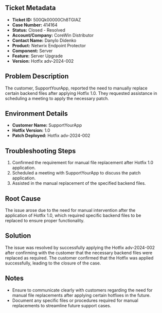 ## Ticket Metadata
- **Ticket ID:** 500Qk00000Ch8TGIAZ
- **Case Number:** 414164
- **Status:** Closed - Resolved
- **Account/Company:** CoreWin Distributor
- **Contact Name:** Danylo Didenko
- **Product:** Netwrix Endpoint Protector
- **Component:** Server
- **Feature:** Server Upgrade
- **Version:** Hotfix adv-2024-002

## Problem Description
The customer, SupportYourApp, reported the need to manually replace certain backend files after applying Hotfix 1.0. They requested assistance in scheduling a meeting to apply the necessary patch.

## Environment Details
- **Customer Name:** SupportYourApp
- **Hotfix Version:** 1.0
- **Patch Deployed:** Hotfix adv-2024-002

## Troubleshooting Steps
1. Confirmed the requirement for manual file replacement after Hotfix 1.0 application.
2. Scheduled a meeting with SupportYourApp to discuss the patch application.
3. Assisted in the manual replacement of the specified backend files.

## Root Cause
The issue arose due to the need for manual intervention after the application of Hotfix 1.0, which required specific backend files to be replaced to ensure proper functionality.

## Solution
The issue was resolved by successfully applying the Hotfix adv-2024-002 after confirming with the customer that the necessary backend files were replaced as required. The customer confirmed that the Hotfix was applied successfully, leading to the closure of the case.

## Notes
- Ensure to communicate clearly with customers regarding the need for manual file replacements after applying certain hotfixes in the future.
- Document any specific files or procedures required for manual replacements to streamline future support cases.